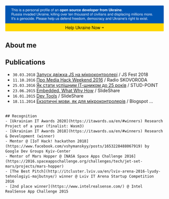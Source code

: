 [![SWUbanner](https://raw.githubusercontent.com/vshymanskyy/StandWithUkraine/main/banner-personal-page.svg)](https://vshymanskyy.github.io/StandWithUkraine)

## About me

## Publications

- `30.03.2018` [Запуск двіжка JS на мікроконтролері](https://www.youtube.com/watch?v=3GQ2XlYa0NA) / JS Fest 2018
- `11.10.2016` [Про Media Hack Weekend 2016](https://www.mixcloud.com/radioskovoroda/%D0%BF%D1%80%D0%BE-media-hack-weekend-2016-11-%D0%B6%D0%BE%D0%B2%D1%82%D0%BD%D1%8F-2016-radio-skovoroda/) / Radio SKOVORODA
- `25.03.2016` [Як стати успішним ІТ-шником до 25 років](http://stud-point.blogspot.com/2016/03/25.html) / STUD-POINT
- `23.06.2015` [Embedded. What Why How](https://www.slideshare.net/vshymanskyy/embedded-what-why-how) / SlideShare
- `16.01.2015` [Dev Tools](https://www.slideshare.net/vshymanskyy/tools-43583211) / SlideShare
- `18.11.2014` [Екзотичні мови, як для мікроконтролерів](vshymanskyy.blogspot.com/2014/11/blog-post_18.html) / Blogspot
...
```

## Recognition
- [Ukrainian IT Awards 2020](https://itawards.ua/en/#winners) Research Project of a year (finalist: Wasm3)
- [Ukrainian IT Awards 2018](https://itawards.ua/en/#winners) Research & Development (winner)
- Mentor @ [IoT Hack! hackathon 2018](https://www.facebook.com/vshymanskyy/posts/1653228488067919) by Google Dev Groups Kyiv-Center
- Mentor of Mars Hopper @ [NASA Space Apps Challenge 2016](https://2016.spaceappschallenge.org/challenges/tech/jet-set-mars/projects/mars-hopper)
- [The Best Pitch](http://itcluster.lviv.ua/en/lviv-arena-2016-lyudy-tehnologiyi-majbutnye/) winner @ Lviv IT Arena Startup Competition 2016
- [2nd place winner](https://www.intelrealsense.com/) @ Intel RealSense App Challenge 2015
